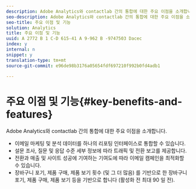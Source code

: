 ```yaml
---
description: Adobe Analytics와 contactlab 간의 통합에 대한 주요 이점을 소개합니다.
seo-description: Adobe Analytics와 contactlab 간의 통합에 대한 주요 이점을 소개합니다.
seo-title: 주요 이점 및 기능
solution: Analytics
title: 주요 이점 및 기능
uuid: A 2772 B 1 C-D 615-41 A 9-962 B -9747503 Dacec
index: y
internal: n
snippet: y
translation-type: tm+mt
source-git-commit: e96de98b3176a05654fdf697210f992b0fd4adb1

---
```



# 주요 이점 및 기능{#key-benefits-and-features}

Adobe Analytics와 contactlab 간의 통합에 대한 주요 이점을 소개합니다.

* 이메일 마케팅 및 분석 데이터를 하나의 리포팅 인터페이스로 통합할 수 있습니다.
* 설문 조사, 질문 및 응답 수준 세부 정보에 따라 트래픽 및 전환 보고를 제공합니다.
* 전환과 매출 및 사이트 성공에 기여하는 기여도에 따라 이메일 캠페인을 최적화할 수 있습니다.
* 장바구니 포기, 제품 구매, 제품 보기 횟수 (및 그 더 많음) 를 기반으로 한 장바구니 포기, 제품 구매, 제품 보기 등을 기반으로 합니다 (활성화 전 최대 90 일 전).

